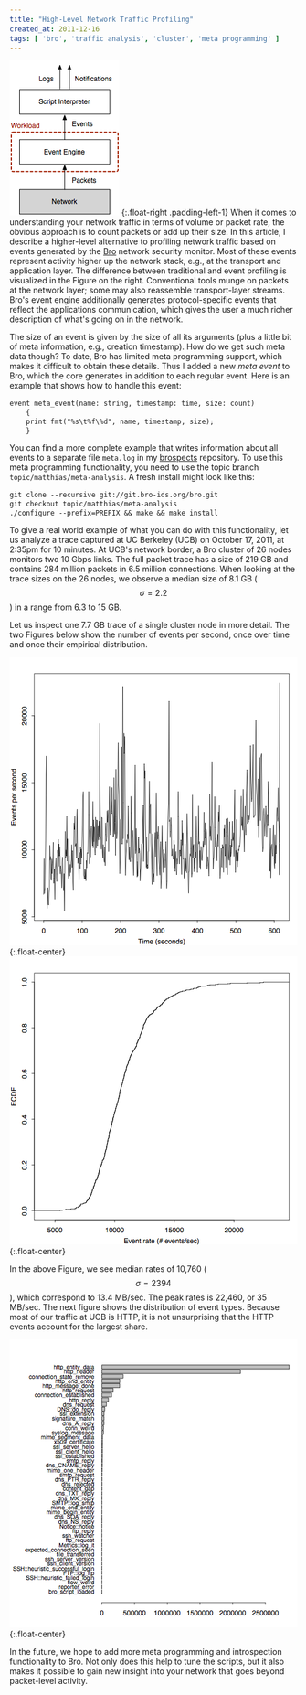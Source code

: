 ```yaml
---
title: "High-Level Network Traffic Profiling"
created_at: 2011-12-16
tags: [ 'bro', 'traffic analysis', 'cluster', 'meta programming' ]
---
```


![Profiling Bro's event workload](bro-workload.png)
{:.float-right .padding-left-1}
When it comes to understanding your network traffic in terms of volume or
packet rate, the obvious approach is to count packets or add up their size. In
this article, I describe a higher-level alternative to profiling network
traffic based on events generated by the [Bro](http://www.bro-ids.org) network
security monitor. Most of these events represent activity higher up the network
stack, e.g., at the transport and application layer. The difference between
traditional and event profiling is visualized in the Figure on the right.
Conventional tools munge on packets at the network layer; some may also
reassemble transport-layer streams. Bro's event engine additionally generates
protocol-specific events that reflect the applications communication, which
gives the user a much richer description of what's going on in the network.

The size of an event is given by the size of all its arguments (plus a little
bit of meta information, e.g., creation timestamp). How do we get such meta
data though? To date, Bro has limited meta programming support, which makes it
difficult to obtain these details. Thus I added a new *meta event* to Bro,
which the core generates in addition to each regular event. Here is an example
that shows how to handle this event:

```bro
event meta_event(name: string, timestamp: time, size: count)
    {
    print fmt("%s\t%f\%d", name, timestamp, size);
    }
```

You can find a more complete example that writes information about all events
to a separate file `meta.log` in my [brospects][meta.bro] repository. To use
this meta programming functionality, you need to use the topic branch
`topic/matthias/meta-analysis`. A fresh install might look like this:

``` none
git clone --recursive git://git.bro-ids.org/bro.git
git checkout topic/matthias/meta-analysis
./configure --prefix=PREFIX && make && make install
```

To give a real world example of what you can do with this functionality, let us
analyze a trace captured at UC Berkeley (UCB) on October 17, 2011, at 2:35pm
for 10 minutes. At UCB's network border, a Bro cluster of 26 nodes monitors two
10 Gbps links. The full packet trace has a size of 219 GB and contains 284
million packets in 6.5 million connections. When looking at the trace sizes on
the 26 nodes, we observe a median size of 8.1 GB ($$\sigma = 2.2$$) in a range
from 6.3 to 15 GB.

Let us inspect one 7.7 GB trace of a single cluster node in more detail. The
two Figures below show the number of events per second, once over time and once
their empirical distribution.

![Events per second](blade00-events.png){:.float-center}
![ECDF of the number of events per second](blade00-events-ecdf.png){:.float-center}

In the above Figure, we see median rates of 10,760 ($$\sigma = 2394$$), which
correspond to 13.4 MB/sec. The peak rates is 22,460, or 35 MB/sec. The next
figure shows the distribution of event types. Because most of our traffic at
UCB is HTTP, it is not unsurprising that the HTTP events account for the
largest share.

![Distribution of event types](blade00-type-dist-count.png){:.float-center}

In the future, we hope to add more meta programming and introspection
functionality to Bro. Not only does this help to tune the scripts, but it also
makes it possible to gain new insight into your network that goes beyond
packet-level activity.

[blade00-events]: https://github.com/mavam/brospects/blob/master/bro/meta.bro
[meta.bro]: https://github.com/mavam/brospects/blob/master/bro/meta.bro
